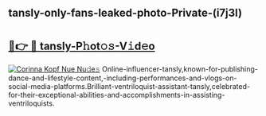 ## tansly-only-fans​-leaked-photo​-Private-(i7j3l)


# <h2><a href="https://mediaupload.pro?title=tansly&ref=git">🔗👉 🔴 tansly-P𝚑ot𝚘𝚜-V𝚒d𝚎o</a></h2>

[![Corinna Kopf Nue Nu𝚍e𝚜](https://i.imgur.com/0qMVB7G.gif)](https://mediaupload.pro?title=tansly&ref=git)
Online-influencer-tansly,known-for-publishing-dance-and-lifestyle-content,-including-performances-and-vlogs-on-social-media-platforms.Brilliant-ventriloquist-assistant-tansly,celebrated-for-their-exceptional-abilities-and-accomplishments-in-assisting-ventriloquists.  